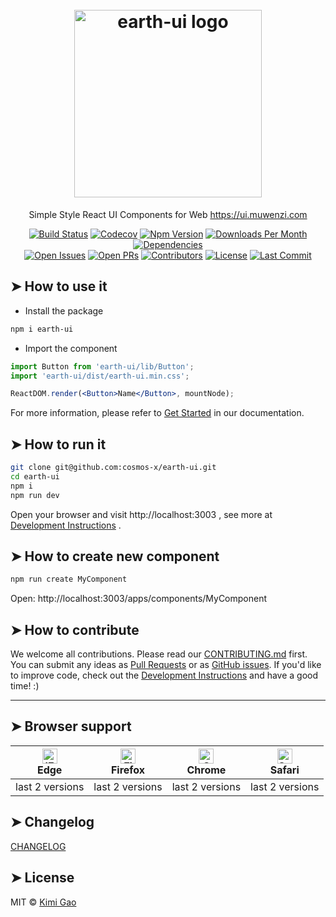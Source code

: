 <h1 align="center">
    <br>
    <img width="300" src="https://user-images.githubusercontent.com/12554487/50267761-49539a80-0463-11e9-805d-af44524abf47.png" alt="earth-ui logo">
    <br>
</h1>

<p align="center">
  Simple Style React UI Components for Web 
    <a href="https://ui.muwenzi.com">
      https://ui.muwenzi.com
    </a>
</p>

<div align="center">

[![Build Status][travis-image]][travis-url]
[![Codecov][codecov-image]][codecov-url]
[![Npm Version][npm-version-image]][npm-version-url]
[![Downloads Per Month][npm-downloads-image]][npm-downloads-url]
[![Dependencies][dependencies-image]][dependencies-url]  
[![Open Issues][open-issues-image]][open-issues-url]
[![Open PRs][open-prs-image]][open-prs-url]
[![Contributors][contributors-image]][contributors-url]
[![License][license-image]][license-url]
[![Last Commit][last-commit-image]][last-commit-url]

</div>

## ➤ How to use it

- Install the package

```bash
npm i earth-ui
```

- Import the component

```jsx
import Button from 'earth-ui/lib/Button';
import 'earth-ui/dist/earth-ui.min.css';

ReactDOM.render(<Button>Name</Button>, mountNode);
```

For more information, please refer to [Get Started](https://ui.muwenzi.com/apps/start/usage) in our documentation.

## ➤ How to run it

```bash
git clone git@github.com:cosmos-x/earth-ui.git
cd earth-ui
npm i
npm run dev
```

Open your browser and visit http://localhost:3003 , see more at [Development Instructions][dev-instructions-url] .

## ➤ How to create new component

```bash
npm run create MyComponent
```
Open: http://localhost:3003/apps/components/MyComponent

## ➤ How to contribute

We welcome all contributions. Please read our [CONTRIBUTING.md][contributing-url] first. You can submit any ideas as [Pull Requests][open-prs-url] or as [GitHub issues][open-issues-url]. If you'd like to improve code, check out the [Development Instructions][dev-instructions-url] and have a good time! :)

---

## ➤ Browser support

| [<img src="https://raw.githubusercontent.com/alrra/browser-logos/master/src/edge/edge_48x48.png" alt="IE / Edge" width="24px" height="24px" />](http://godban.github.io/browsers-support-badges/)</br>Edge | [<img src="https://raw.githubusercontent.com/alrra/browser-logos/master/src/firefox/firefox_48x48.png" alt="Firefox" width="24px" height="24px" />](http://godban.github.io/browsers-support-badges/)</br>Firefox | [<img src="https://raw.githubusercontent.com/alrra/browser-logos/master/src/chrome/chrome_48x48.png" alt="Chrome" width="24px" height="24px" />](http://godban.github.io/browsers-support-badges/)</br>Chrome | [<img src="https://raw.githubusercontent.com/alrra/browser-logos/master/src/safari/safari_48x48.png" alt="Safari" width="24px" height="24px" />](http://godban.github.io/browsers-support-badges/)</br>Safari |
| --- | --- | --- | --- |
| last 2 versions | last 2 versions | last 2 versions | last 2 versions |

## ➤ Changelog

[CHANGELOG][changelog-url]

## ➤ License

MIT © [Kimi Gao](https://github.com/muwenzi)

[travis-image]: https://badgen.net/travis/cosmos-x/earth-ui
[codecov-image]: https://codecov.io/gh/cosmos-x/earth-ui/branch/master/graph/badge.svg
[npm-version-image]: https://badgen.net/npm/v/earth-ui?icon=npm
[npm-downloads-image]: https://badgen.net/npm/dm/earth-ui
[dependencies-image]: https://badgen.net/david/dep/cosmos-x/earth-ui
[open-issues-image]: https://badgen.net/github/open-issues/cosmos-x/earth-ui
[open-prs-image]: https://badgen.net/github/open-prs/cosmos-x/earth-ui
[last-commit-image]: https://badgen.net/github/last-commit/cosmos-x/earth-ui
[contributors-image]: https://badgen.net/github/contributors/cosmos-x/earth-ui
[license-image]: https://badgen.net/npm/license/earth-ui

[travis-url]: https://travis-ci.org/cosmos-x/earth-ui
[codecov-url]: https://codecov.io/gh/cosmos-x/earth-ui
[npm-version-url]: https://www.npmjs.com/package/earth-ui
[npm-downloads-url]: https://www.npmjs.com/package/earth-ui
[dependencies-url]: https://david-dm.org/cosmos-x/earth-ui
[open-issues-url]: https://github.com/cosmos-x/earth-ui/issues
[open-prs-url]: https://github.com/cosmos-x/earth-ui/pulls
[last-commit-url]: https://github.com/cosmos-x/earth-ui/commits/master
[contributors-url]: https://github.com/cosmos-x/earth-ui/graphs/contributors
[license-url]: https://github.com/cosmos-x/earth-ui/blob/master/LICENSE
[dev-instructions-url]: https://github.com/cosmos-x/earth-ui/wiki/Local-development
[changelog-url]: https://github.com/cosmos-x/earth-ui/releases
[contributing-url]: https://github.com/cosmos-x/earth-ui/blob/master/.github/CONTRIBUTING.md
